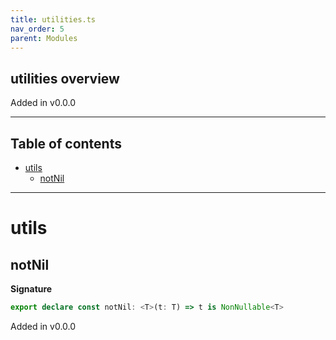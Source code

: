 ```yaml
---
title: utilities.ts
nav_order: 5
parent: Modules
---
```


## utilities overview

Added in v0.0.0

---

<h2 class="text-delta">Table of contents</h2>

- [utils](#utils)
  - [notNil](#notnil)

---

# utils

## notNil

**Signature**

```ts
export declare const notNil: <T>(t: T) => t is NonNullable<T>
```

Added in v0.0.0
